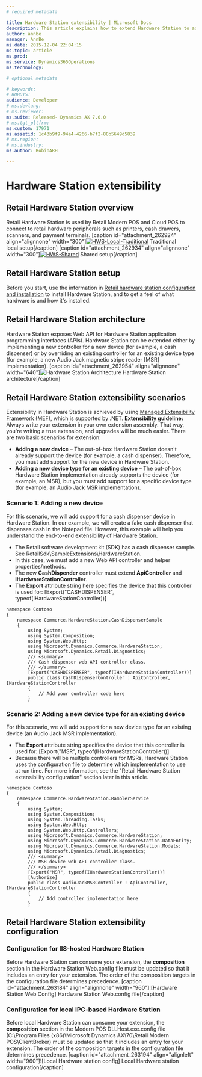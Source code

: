 ```yaml
---
# required metadata

title: Hardware Station extensibility | Microsoft Docs
description: This article explains how to extend Hardware Station to add support for new devices and new device types for existing devices.
author: annbe
manager: AnnBe
ms.date: 2015-12-04 22:04:15
ms.topic: article
ms.prod: 
ms.service: Dynamics365Operations
ms.technology: 

# optional metadata

# keywords: 
# ROBOTS: 
audience: Developer
# ms.devlang: 
# ms.reviewer: 
ms.suite: Released- Dynamics AX 7.0.0
# ms.tgt_pltfrm: 
ms.custom: 17971
ms.assetid: 1c43b9f9-94a4-4266-b7f2-88b5649d5839
# ms.region: 
# ms.industry: 
ms.author: RobinARH

---
```


# Hardware Station extensibility

Retail Hardware Station overview
--------------------------------

Retail Hardware Station is used by Retail Modern POS and Cloud POS to connect to retail hardware peripherals such as printers, cash drawers, scanners, and payment terminals. \[caption id="attachment\_262924" align="alignnone" width="300"\][![HWS-Local-Traditional](media/HWS-Local-300x236.png)](media/HWS-Local.png) Traditional local setup\[/caption\] \[caption id="attachment\_262934" align="alignnone" width="300"\][![HWS-Shared](media/HWS-Shared-300x224.png)](media/HWS-Shared.png) Shared setup\[/caption\]

## Retail Hardware Station setup
Before you start, use the information in [Retail hardware station configuration and installation](https://ax.help.dynamics.com/en/wiki/retail-hardware-station-configuration-and-installation/) to install Hardware Station, and to get a feel of what hardware is and how it's installed.

## Retail Hardware Station architecture
Hardware Station exposes Web API for Hardware Station application programming interfaces (APIs). Hardware Station can be extended either by implementing a new controller for a new device (for example, a cash dispenser) or by overriding an existing controller for an existing device type (for example, a new Audio Jack magnetic stripe reader \[MSR\] implementation). \[caption id="attachment\_262954" align="alignnone" width="640"\]![Hardware Station Architecture](media/Hardware-Station-Architecture-1024x764.png) Hardware Station architecture\[/caption\]

## Retail Hardware Station extensibility scenarios
Extensibility in Hardware Station is achieved by using [Managed Extensibility Framework (MEF)](https://msdn.microsoft.com/en-us/library/dd460648(v=vs.110).aspx), which is supported by .NET. **Extensibility guideline:** Always write your extension in your own extension assembly. That way, you're writing a true extension, and upgrades will be much easier. There are two basic scenarios for extension:

-   **Adding a new device** – The out-of-box Hardware Station doesn't already support the device (for example, a cash dispenser). Therefore, you must add support for the new device in Hardware Station.
-   **Adding a new device type for an existing device** – The out-of-box Hardware Station implementation already supports the device (for example, an MSR), but you must add support for a specific device type (for example, an Audio Jack MSR implementation).

### Scenario 1: Adding a new device

For this scenario, we will add support for a cash dispenser device in Hardware Station. In our example, we will create a fake cash dispenser that dispenses cash in the Notepad file. However, this example will help you understand the end-to-end extensibility of Hardware Station.

-   The Retail software development kit (SDK) has a cash dispenser sample. See RetailSdk\\SampleExtensions\\HardwareStation.
-   In this case, we must add a new Web API controller and helper properties/methods.
-   The new **CashDispender** controller must extend **ApiController** and **IHardwareStationController**.
-   The **Export** attribute string here specifies the device that this controller is used for: \[Export("CASHDISPENSER", typeof(IHardwareStationController))\]

<!-- -->

    namespace Contoso
    {
        namespace Commerce.HardwareStation.CashDispenserSample
        {
            using System;
            using System.Composition;
            using System.Web.Http;
            using Microsoft.Dynamics.Commerce.HardwareStation;
            using Microsoft.Dynamics.Retail.Diagnostics;
            /// <summary>
            /// Cash dispenser web API controller class.
            /// </summary>
            [Export("CASHDISPENSER", typeof(IHardwareStationController))]
            public class CashDispenserController : ApiController, IHardwareStationController
            { 
                // Add your controller code here
            }

### Scenario 2: Adding a new device type for an existing device

For this scenario, we will add support for a new device type for an existing device (an Audio Jack MSR implementation).

-   The **Export** attribute string specifies the device that this controller is used for: \[Export("MSR", typeof(IHardwareStationController))\]
-   Because there will be multiple controllers for MSRs, Hardware Station uses the configuration file to determine which implementation to use at run time. For more information, see the "Retail Hardware Station extensibility configuration" section later in this article.

<!-- -->

    namespace Contoso
    {
        namespace Commerce.HardwareStation.RamblerService
        {
            using System;
            using System.Composition;
            using System.Threading.Tasks;
            using System.Web.Http;
            using System.Web.Http.Controllers;
            using Microsoft.Dynamics.Commerce.HardwareStation;
            using Microsoft.Dynamics.Commerce.HardwareStation.DataEntity;
            using Microsoft.Dynamics.Commerce.HardwareStation.Models;
            using Microsoft.Dynamics.Retail.Diagnostics;
            /// <summary>
            /// MSR device web API controller class.
            /// </summary>
            [Export("MSR", typeof(IHardwareStationController))]
            [Authorize]
            public class AudioJackMSRController : ApiController, IHardwareStationController
            {
                // Add controller implementation here
            }

## Retail Hardware Station extensibility configuration
### Configuration for IIS-hosted Hardware Station

Before Hardware Station can consume your extension, the **composition** section in the Hardware Station Web.config file must be updated so that it includes an entry for your extension. The order of the composition targets in the configuration file determines precedence. \[caption id="attachment\_263184" align="alignnone" width="960"\]![Hardware Station Web Config] Hardware Station Web.config file\[/caption\]

### Configuration for local IPC-based Hardware Station

Before local Hardware Station can consume your extension, the **composition** section in the Modern POS DLLHost.exe.config file (C:\\Program Files (x86)\\Microsoft Dynamics AX\\70\\Retail Modern POS\\ClientBroker) must be updated so that it includes an entry for your extension. The order of the composition targets in the configuration file determines precedence. \[caption id="attachment\_263194" align="alignleft" width="960"\]![Local Hardware station config] Local Hardware station configuration\[/caption\]

